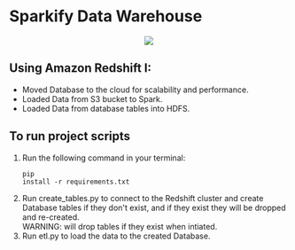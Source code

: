 # Sparkify Data Warehouse

<p align = 'center'><img src = 'https://www.levi9.com/wp-content/uploads/2021/09/Levi9-AWS-Redshift-Program-V2.png'/></p>

## Using Amazon Redshift I:

- Moved Database to the cloud for scalability and performance.
- Loaded Data from S3 bucket to Spark.
- Loaded Data from database tables into HDFS.

## To run project scripts

1. Run the following command in your terminal: <br> <pre><code>pip install -r requirements.txt</code></pre>
2. Run create_tables.py to connect to the Redshift cluster and create Database tables if they don't exist, and if they exist they will be dropped and re-created. <br> WARNING: will drop tables if they exist when intiated.
3. Run etl.py to load the data to the created Database.
